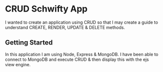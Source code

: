 # CRUD Schwifty App

I wanted to create an application using CRUD so that I may create a guide to understand CREATE, RENDER, UPDATE & DELETE methods.

## Getting Started

In this application I am using Node, Express & MongoDB. I have been able to connect to MongoDB and execute CRUD & then display this with the ejs view engine.